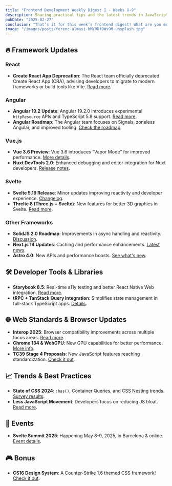 ```yaml
---
title: "Frontend Development Weekly Digest 🧘 - Weeks 8-9"
description: Sharing practical tips and the latest trends in JavaScript
pubDate: "2025-02-27"
conclusion: "That’s it for this week’s frontend digest! What are you most excited about? Happy coding! 🚀"
image: "/images/posts/ferenc-almasi-hMYODfDWs9M-unsplash.jpg"
---
```


## 🔥 Framework Updates

### React

- **Create React App Deprecation**: The React team officially deprecated Create React App (CRA), advising developers to migrate to modern frameworks or build tools like Vite. [Read more](https://react.dev/blog/2025/02/14/sunsetting-create-react-app#:~:text=February%2014%2C%202025%20by%20Matt,Carroll%20and%20Ricky%20Hanlon?ref=zazen_code).

### Angular

- **Angular 19.2 Update**: Angular 19.2.0 introduces experimental `httpResource` APIs and TypeScript 5.8 support. [Read more](https://blog.ninja-squad.com/2025/02/26/what-is-new-angular-19.2/#:~:text=Angular%C2%A019).
- **Angular Roadmap**: The Angular team focuses on Signals, zoneless Angular, and improved tooling. [Check the roadmap](https://angular.dev/roadmap#:~:text=Currently%2C%20Angular%20has%20two%20goals,for%20the%20framework).

### Vue.js

- **Vue 3.6 Preview**: Vue 3.6 introduces “Vapor Mode” for improved performance. [More details](https://www.cypress.io/blog/three-talks-to-check-out-at-vue-js-nation#:~:text=Evan%20You%20%E2%80%93%20Preview%20of,6%20%26%20Vapor%20Mode).
- **Nuxt DevTools 2.0**: Enhanced debugging and editor integration for Nuxt developers. [Release notes](https://github.com/nuxt/devtools/releases#:~:text=Nuxt%20DevTools%20v2,us%20to%20move%20forward%20easier).

### Svelte

- **Svelte 5.19 Release**: Minor updates improving reactivity and developer experience. [Changelog](https://github.com/sveltejs/svelte/releases?page=2#:~:text=Minor%20Changes).
- **Threlte 8 (Three.js + Svelte)**: New features for better 3D graphics in Svelte. [Read more](https://threlte.xyz/blog/threlte-8#:~:text=Today%20we%20are%20releasing%20Threlte,3D%20graphics%20on%20the%20web).

### Other Frameworks

- **SolidJS 2.0 Roadmap**: Improvements in async handling and reactivity. [Discussion](https://github.com/solidjs/solid/discussions/2425#:~:text=Hello%20everyone,0).
- **Next.js 14 Updates**: Caching and performance enhancements. [Latest news](https://nextjs.org/blog/next-14-2#:~:text=Next,and%20caching%20improvements).
- **Astro 4.0**: New APIs and performance boosts. [See what's new](https://astro.build/blog/astro-4/#:~:text=Introducing%20Astro%204,in%20new%20and%20exciting%20ways).

## 🛠️ Developer Tools & Libraries

- **Storybook 8.5**: Real-time a11y testing and better React Native Web integration. [Read more](https://storybook.js.org/blog/storybook-8-5/#:~:text=,storybookjs%29%20January%2021%2C%202025).
- **tRPC + TanStack Query Integration**: Simplifies state management in full-stack TypeScript apps. [Details](https://trpc.io/blog/introducing-tanstack-react-query-client#:~:text=We%20are%20excited%20to%20announce,with%20our%20own%20client).

## 🌐 Web Standards & Browser Updates

- **Interop 2025**: Browser compatibility improvements across multiple focus areas. [Read more](https://webkit.org/blog/16458/announcing-interop-2025/#:~:text=This%20year%E2%80%99s%20Interop%202025%20runs,tests%20for%2019%20focus%20areas).
- **Chrome 134 & WebGPU**: New GPU capabilities for better performance. [More info](https://developer.chrome.com/blog/new-in-webgpu-134?hl=en#:~:text=Improve%20machine).
- **TC39 Stage 4 Proposals**: New JavaScript features reaching standardization. [Check it out](https://socket.dev/blog/tc39-advances-3-proposals-to-stage-4-regexp-escaping-float16array-and-redeclarable-global-eval#:~:text=Stage%204%2C%20meaning%20they%20are,progress%20to%20the%20next%20stages).

## 📈 Trends & Best Practices

- **State of CSS 2024**: `:has()`, Container Queries, and CSS Nesting trends. [Survey results](https://web.dev/blog/state-of-css-html-2024#:~:text=For%20CSS%2C%20,tied%20with%20CSS%20nesting).
- **Less JavaScript Movement**: Developers focus on reducing JS bloat. [Read more](https://stackoverflow.blog/2023/01/27/the-less-javascript-the-better-ep-532/#:~:text=Astro%20is%20a%20site%20builder,rich%2C%20performant%20websites).

## 🎤 Events

- **Svelte Summit 2025**: Happening May 8-9, 2025, in Barcelona & online. [Event details](https://www.sveltesummit.com/#:~:text=Spring%202025).

## 🎮 Bonus

- **CS16 Design System**: A Counter-Strike 1.6 themed CSS framework! [Check it out](https://cs16.samke.me/#:~:text=CSS%20library%20based%20on%20Counter,6%20UI).
